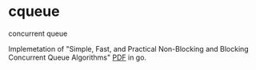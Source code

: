 # cqueue
concurrent queue

Implemetation of "Simple, Fast, and Practical Non-Blocking and Blocking Concurrent Queue Algorithms" [PDF](http://cs.rochester.edu/~scott/papers/1996_PODC_queues.pdf) in go.
